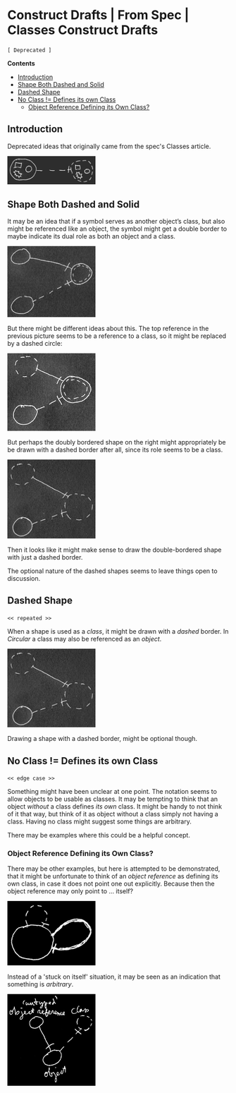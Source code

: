 Construct Drafts | From Spec | Classes Construct Drafts
=======================================================

`[ Deprecated ]`

__Contents__

- [Introduction](#introduction)
- [Shape Both Dashed and Solid](#shape-both-dashed-and-solid)
- [Dashed Shape](#dashed-shape)
- [No Class != Defines its own Class](#no-class--defines-its-own-class)
    - [Object Reference Defining its Own Class?](#object-reference-defining-its-own-class)

## Introduction

Deprecated ideas that originally came from the spec's Classes article.

<img src="images/Classes.003.png" width="200" />


## Shape Both Dashed and Solid

It may be an idea that if a symbol serves as another object’s class, but also might be referenced like an object, the symbol might get a double border to maybe indicate its dual role as both an object and a class.

<img src="images/Classes.017.png" width="200" />

But there might be different ideas about this. The top reference in the previous picture seems to be a reference to a class, so it might be replaced by a dashed circle:

<img src="images/Classes.018.png" width="200" />

But perhaps the doubly bordered shape on the right might appropriately be be drawn with a dashed border after all, since its role seems to be a class.

<img src="images/Classes.019.png" width="200" />

Then it looks like it might make sense to draw the double-bordered shape with just a dashed border.

The optional nature of the dashed shapes seems to leave things open to discussion.

## Dashed Shape

`<< repeated >>`

When a shape is used as a *class*, it might be drawn with a *dashed* border.
In *Circular* a class may also be referenced as an *object*.

<img src="images/Classes.019.png" width="200" />

Drawing a shape with a dashed border, might be optional though.


## No Class != Defines its own Class

`<< edge case >>`

Something might have been unclear at one point. The notation seems to allow objects to be usable as classes. It may be tempting to think that an object *without* a class defines *its* *own* class. It might be handy to not think of it that way, but think of it as object without a class simply not having a class. Having no class might suggest some things are arbitrary.

There may be examples where this could be a helpful concept.

### Object Reference Defining its Own Class?

There may be other examples, but here is attempted to be demonstrated, that it might be unfortunate to think of an *object reference* as defining its own class, in case it does not point one out explicitly. Because then the object reference may only point to ... itself?

<img src="images/Classes.016.png" width="200" />

Instead of a 'stuck on itself' situation, it may be seen as an indication that something is *arbitrary*.

<img src="images/Classes.015.png" width="200" />